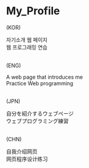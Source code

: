 # My_Profile
(KOR)
<p>자기소개 웹 페이지<br>
웹 프로그래밍 연습</p>
<br>
(ENG)
<p>A web page that introduces me<br>
Practice Web programming</p>
<br>
(JPN)
<p>自分を紹介するウェブページ<br>
ウェブプログラミング練習</p>
<br>
(CHN)
<p>自我介绍网页<br>
网页程序设计练习</p>
<br>
